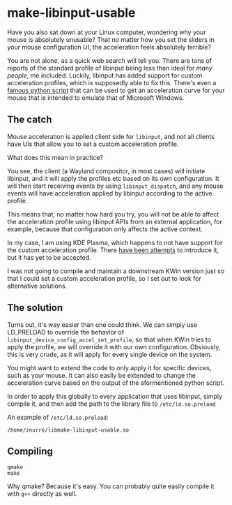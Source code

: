 # make-libinput-usable

Have you also sat down at your Linux computer, wondering why your mouse is absolutely unusable? That no matter how you set the sliders in your mouse configuration UI, the acceleration feels absolutely terrible?

You are not alone, as a quick web search will tell you. There are tons of reports of the standard profile of libinput being less than ideal for *many people*, me included. 
Luckily, libinput has added support for custom acceleration profiles, which is supposedly able to fix this. There's even a [famous python script](https://gist.github.com/yinonburgansky/7be4d0489a0df8c06a923240b8eb0191) that 
can be used to get an acceleration curve for your mouse that is intended to emulate that of Microsoft Windows.

## The catch

Mouse acceleration is applied client side for `libinput`, and not all clients have UIs that allow you to set a custom acceleration profile.

What does this mean in practice?

You see, the client (a Wayland compositor, in most cases) will initiate libinput, and it will apply the profiles etc based on its own configuration. It will then start receiving events by using `libinput_dispatch`, and any
mouse events will have acceleration applied by libinput according to the active profile.

This means that, no matter how hard you try, you will not be able to affect the acceleration profile using libinput APIs from an external application, for example, because that configuration only affects the active context.

In my case, I am using KDE Plasma, which happens to not have support for the custom acceleration profile. There [have been attempts](https://invent.kde.org/plasma/kwin/-/merge_requests/6209) to introduce it, but it has
yet to be accepted.

I was not going to compile and maintain a downstream KWin version just so that I could set a custom acceleration profile, so I set out to look for alternative solutions.

## The solution

Turns out, it's way easier than one could think. We can simply use LD_PRELOAD to override the behavior of `libinput_device_config_accel_set_profile`, so that when KWin tries to apply the profile, we will override it with
our own configuration. Obviously, this is very crude, as it will apply for every single device on the system. 

You might want to extend the code to only apply it for specific devices, such as your mouse. It can also easily be extended to change the acceleration curve based on the output of the aformentioned python script.

In order to apply this globally to every application that uses libinput, simply compile it, and then add the path to the library file to `/etc/ld.so.preload`

An example of `/etc/ld.so.preload`:

```
/home/znurre/libmake-libinput-usable.so
```

## Compiling

```
qmake
make
```

Why qmake? Because it's easy. You can probably quite easily compile it with `g++` directly as well.
